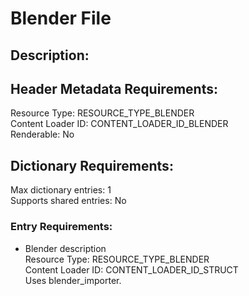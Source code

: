Blender File
============
## Description:


## Header Metadata Requirements:
Resource Type: RESOURCE_TYPE_BLENDER  
Content Loader ID: CONTENT_LOADER_ID_BLENDER  
Renderable: No  

## Dictionary Requirements:
Max dictionary entries: 1  
Supports shared entries: No  

### Entry Requirements:
* Blender description  
  Resource Type: RESOURCE_TYPE_BLENDER  
  Content Loader ID: CONTENT_LOADER_ID_STRUCT  
  Uses blender_importer.  
